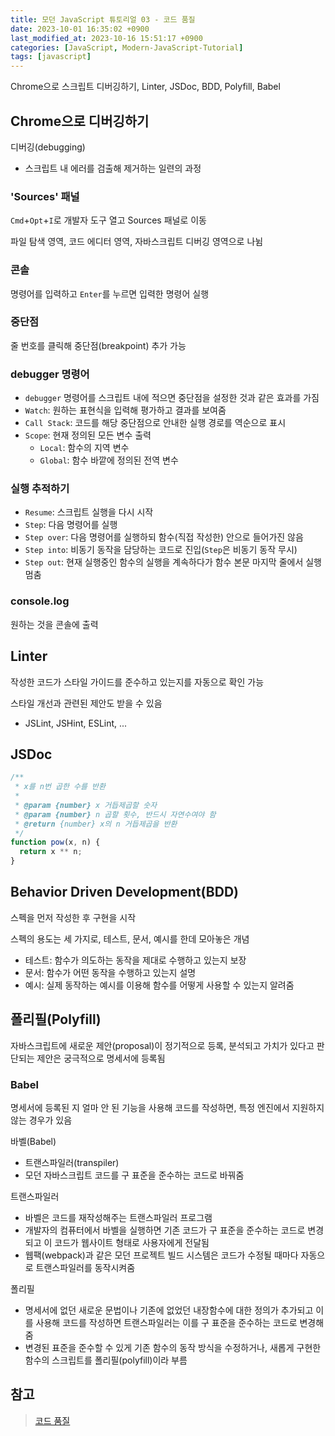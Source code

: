 ```yaml
---
title: 모던 JavaScript 튜토리얼 03 - 코드 품질
date: 2023-10-01 16:35:02 +0900
last_modified_at: 2023-10-16 15:51:17 +0900
categories: [JavaScript, Modern-JavaScript-Tutorial]
tags: [javascript]
---
```


Chrome으로 스크립트 디버깅하기, Linter, JSDoc, BDD, Polyfill, Babel

## Chrome으로 디버깅하기

디버깅(debugging)

- 스크립트 내 에러를 검출해 제거하는 일련의 과정

### 'Sources' 패널

`Cmd`+`Opt`+`I`로 개발자 도구 열고 Sources 패널로 이동

파일 탐색 영역, 코드 에디터 영역, 자바스크립트 디버깅 영역으로 나뉨

### 콘솔

명령어를 입력하고 `Enter`를 누르면 입력한 명령어 실행

### 중단점

줄 번호를 클릭해 중단점(breakpoint) 추가 가능

### debugger 명령어

- `debugger` 명령어를 스크립트 내에 적으면 중단점을 설정한 것과 같은 효과를 가짐
- `Watch`: 원하는 표현식을 입력해 평가하고 결과를 보여줌
- `Call Stack`: 코드를 해당 중단점으로 안내한 실행 경로를 역순으로 표시
- `Scope`: 현재 정의된 모든 변수 출력
  - `Local`: 함수의 지역 변수
  - `Global`: 함수 바깥에 정의된 전역 변수

### 실행 추적하기

- `Resume`: 스크립트 실행을 다시 시작
- `Step`: 다음 명령어를 실행
- `Step over`: 다음 명령어를 실행하되 함수(직접 작성한) 안으로 들어가진 않음
- `Step into`: 비동기 동작을 담당하는 코드로 진입(`Step`은 비동기 동작 무시)
- `Step out`: 현재 실행중인 함수의 실행을 계속하다가 함수 본문 마지막 줄에서 실행 멈춤

### console.log

원하는 것을 콘솔에 출력

## Linter

작성한 코드가 스타일 가이드를 준수하고 있는지를 자동으로 확인 가능

스타일 개선과 관련된 제안도 받을 수 있음

- JSLint, JSHint, ESLint, ...

## JSDoc

```javascript
/**
 * x를 n번 곱한 수를 반환
 *
 * @param {number} x 거듭제곱할 숫자
 * @param {number} n 곱할 횟수, 반드시 자연수여야 함
 * @return {number} x의 n 거듭제곱을 반환
 */
function pow(x, n) {
  return x ** n;
}
```

## Behavior Driven Development(BDD)

스펙을 먼저 작성한 후 구현을 시작

스펙의 용도는 세 가지로, 테스트, 문서, 예시를 한데 모아놓은 개념

- 테스트: 함수가 의도하는 동작을 제대로 수행하고 있는지 보장
- 문서: 함수가 어떤 동작을 수행하고 있는지 설명
- 예시: 실제 동작하는 예시를 이용해 함수를 어떻게 사용할 수 있는지 알려줌

## 폴리필(Polyfill)

자바스크립트에 새로운 제안(proposal)이 정기적으로 등록, 분석되고 가치가 있다고 판단되는 제안은 궁극적으로 명세서에 등록됨

### Babel

명세서에 등록된 지 얼마 안 된 기능을 사용해 코드를 작성하면, 특정 엔진에서 지원하지 않는 경우가 있음

바벨(Babel)

- 트랜스파일러(transpiler)
- 모던 자바스크립트 코드를 구 표준을 준수하는 코드로 바꿔줌

트랜스파일러

- 바벨은 코드를 재작성해주는 트랜스파일러 프로그램
- 개발자의 컴퓨터에서 바벨을 실행하면 기존 코드가 구 표준을 준수하는 코드로 변경되고 이 코드가 웹사이트 형태로 사용자에게 전달됨
- 웹팩(webpack)과 같은 모던 프로젝트 빌드 시스템은 코드가 수정될 때마다 자동으로 트랜스파일러를 동작시켜줌

폴리필

- 명세서에 없던 새로운 문법이나 기존에 없었던 내장함수에 대한 정의가 추가되고 이를 사용해 코드를 작성하면 트랜스파일러는 이를 구 표준을 준수하는 코드로 변경해줌
- 변경된 표준을 준수할 수 있게 기존 함수의 동작 방식을 수정하거나, 새롭게 구현한 함수의 스크립트를 폴리필(polyfill)이라 부름

## 참고

> [코드 품질](https://ko.javascript.info/code-quality)
